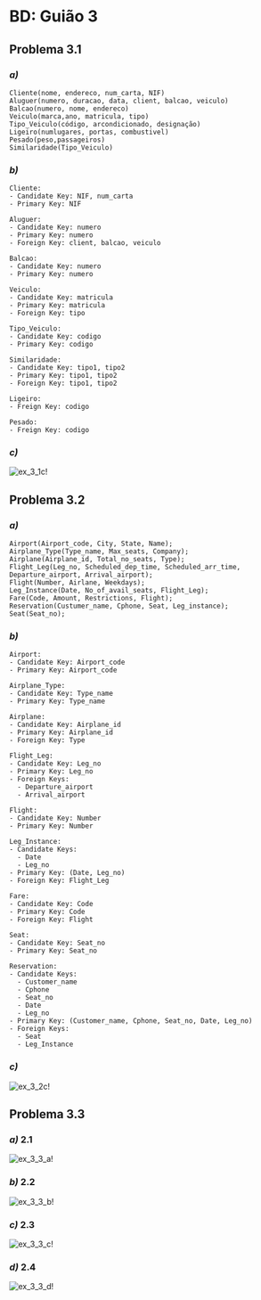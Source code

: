 # BD: Guião 3

## ​Problema 3.1

### _a)_

```
Cliente(nome, endereco, num_carta, NIF)
Aluguer(numero, duracao, data, client, balcao, veiculo)
Balcao(numero, nome, endereco)
Veiculo(marca,ano, matricula, tipo)
Tipo_Veiculo(código, arcondicionado, designação)
Ligeiro(numlugares, portas, combustivel)
Pesado(peso,passageiros)
Similaridade(Tipo_Veiculo)
```

### _b)_

```
Cliente:
- Candidate Key: NIF, num_carta
- Primary Key: NIF

Aluguer:
- Candidate Key: numero
- Primary Key: numero
- Foreign Key: client, balcao, veiculo

Balcao:
- Candidate Key: numero
- Primary Key: numero

Veiculo:
- Candidate Key: matricula
- Primary Key: matricula
- Foreign Key: tipo

Tipo_Veiculo:
- Candidate Key: codigo
- Primary Key: codigo

Similaridade:
- Candidate Key: tipo1, tipo2
- Primary Key: tipo1, tipo2
- Foreign Key: tipo1, tipo2

Ligeiro:
- Freign Key: codigo

Pesado:
- Freign Key: codigo

```

### _c)_

![ex_3_1c!](./ex1c.svg "AnImage")

## ​Problema 3.2

### _a)_

```
Airport(Airport_code, City, State, Name);
Airplane_Type(Type_name, Max_seats, Company);
Airplane(Airplane_id, Total_no_seats, Type);
Flight_Leg(Leg_no, Scheduled_dep_time, Scheduled_arr_time, Departure_airport, Arrival_airport);
Flight(Number, Airlane, Weekdays);
Leg_Instance(Date, No_of_avail_seats, Flight_Leg);
Fare(Code, Amount, Restrictions, Flight);
Reservation(Custumer_name, Cphone, Seat, Leg_instance);
Seat(Seat_no);
```

### _b)_

```
Airport:
- Candidate Key: Airport_code
- Primary Key: Airport_code

Airplane_Type:
- Candidate Key: Type_name
- Primary Key: Type_name

Airplane:
- Candidate Key: Airplane_id
- Primary Key: Airplane_id
- Foreign Key: Type

Flight_Leg:
- Candidate Key: Leg_no
- Primary Key: Leg_no
- Foreign Keys:
  - Departure_airport
  - Arrival_airport

Flight:
- Candidate Key: Number
- Primary Key: Number

Leg_Instance:
- Candidate Keys:
  - Date
  - Leg_no
- Primary Key: (Date, Leg_no)
- Foreign Key: Flight_Leg

Fare:
- Candidate Key: Code
- Primary Key: Code
- Foreign Key: Flight

Seat:
- Candidate Key: Seat_no
- Primary Key: Seat_no

Reservation:
- Candidate Keys:
  - Customer_name
  - Cphone
  - Seat_no
  - Date
  - Leg_no
- Primary Key: (Customer_name, Cphone, Seat_no, Date, Leg_no)
- Foreign Keys:
  - Seat
  - Leg_Instance
```

### _c)_

![ex_3_2c!](ex2.drawio.svg "AnImage")

## ​Problema 3.3

### _a)_ 2.1

![ex_3_3_a!](./ex3a.svg "AnImage")

### _b)_ 2.2

![ex_3_3_b!](ex3b.drawio.svg "AnImage")

### _c)_ 2.3

![ex_3_3_c!](ex3c.drawio.svg "AnImage")

### _d)_ 2.4

![ex_3_3_d!](./ex3d.svg "AnImage")
